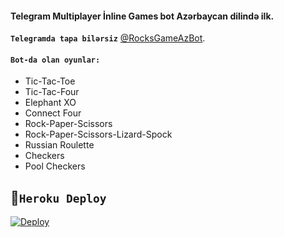 #### Telegram Multiplayer İnline Games bot Azərbaycan dilində ilk.

 **```Telegramda tapa bilərsiz```** [@RocksGameAzBot](https://telegram.me/RocksGameAzBot).

#### ```Bot-da olan oyunlar:```

- Tic-Tac-Toe
- Tic-Tac-Four 
- Elephant XO 
- Connect Four
- Rock-Paper-Scissors
- Rock-Paper-Scissors-Lizard-Spock
- Russian Roulette
- Checkers
- Pool Checkers

## 🌹```Heroku Deploy```

[![Deploy](https://www.herokucdn.com/deploy/button.svg)](https://heroku.com/deploy?template=https://github.com/AzeMusic/RocksGameBot)

